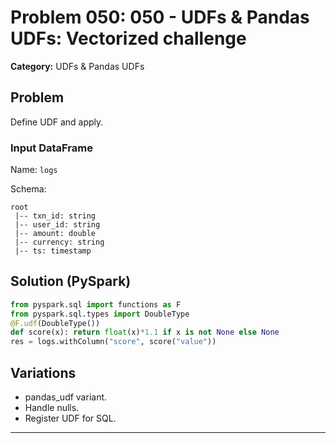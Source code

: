 # Problem 050: 050 - UDFs & Pandas UDFs: Vectorized challenge

**Category:** UDFs & Pandas UDFs

## Problem
Define UDF and apply.

### Input DataFrame
Name: `logs`

Schema:
```
root
 |-- txn_id: string
 |-- user_id: string
 |-- amount: double
 |-- currency: string
 |-- ts: timestamp
```

## Solution (PySpark)
```python
from pyspark.sql import functions as F
from pyspark.sql.types import DoubleType
@F.udf(DoubleType())
def score(x): return float(x)*1.1 if x is not None else None
res = logs.withColumn("score", score("value"))
```

## Variations
- pandas_udf variant.
- Handle nulls.
- Register UDF for SQL.

---
